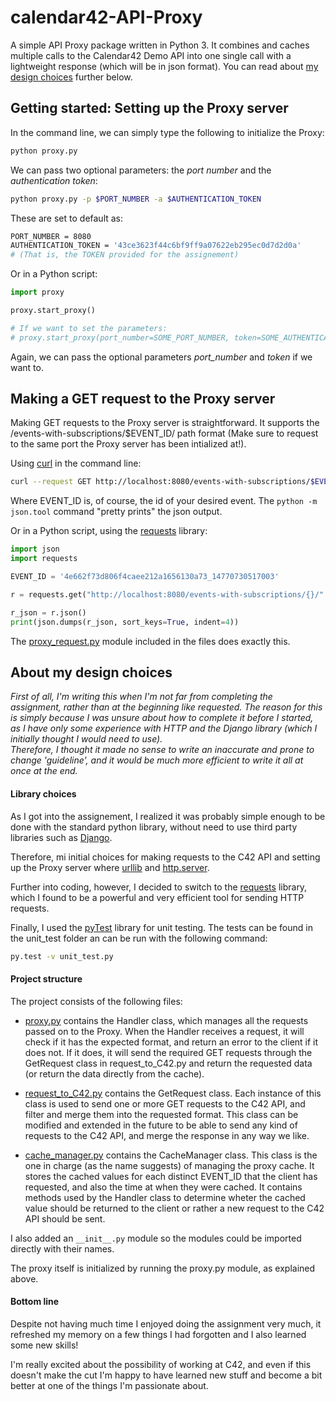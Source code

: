 # calendar42-API-Proxy
A simple API Proxy package written in Python 3. It combines and caches multiple calls to the Calendar42 Demo API into one single call with a lightweight response (which will be in json format). You can read about [my design choices](https://github.com/Pabce/calendar42-API-Proxy#about-my-design-choices) further below.

## Getting started: Setting up the Proxy server
In the command line, we can simply type the following to initialize the Proxy:
```bash
python proxy.py
```
We can pass two optional parameters: the _port number_ and the _authentication token_:
```bash
python proxy.py -p $PORT_NUMBER -a $AUTHENTICATION_TOKEN
```
These are set to default as:
```bash
PORT_NUMBER = 8080 
AUTHENTICATION_TOKEN = '43ce3623f44c6bf9ff9a07622eb295ec0d7d2d0a'
# (That is, the TOKEN provided for the assignement)
```

Or in a Python script:
```python
import proxy

proxy.start_proxy()

# If we want to set the parameters:
# proxy.start_proxy(port_number=SOME_PORT_NUMBER, token=SOME_AUTHENTICATION_TOKEN)
```
Again, we can pass the optional parameters _port_number_ and _token_ if we want to.

## Making a GET request to the Proxy server
Making GET requests to the Proxy server is straightforward. It supports the /events-with-subscriptions/$EVENT_ID/ path format 
(Make sure to request to the same port the Proxy server has been intialized at!).

Using [curl](https://curl.haxx.se/) in the command line:
```bash
curl --request GET http://localhost:8080/events-with-subscriptions/$EVENT-ID/ | python -m json.tool
```
Where EVENT_ID is, of course, the id of your desired event. The `python -m json.tool` command "pretty prints" the json output.

Or in a Python script, using the [requests](http://docs.python-requests.org/en/master/) library:
```python
import json
import requests

EVENT_ID = '4e662f73d806f4caee212a1656130a73_14770730517003'

r = requests.get("http://localhost:8080/events-with-subscriptions/{}/".format(EVENT_ID))

r_json = r.json()
print(json.dumps(r_json, sort_keys=True, indent=4))
```
The [proxy_request.py](https://github.com/Pabce/calendar42-API-Proxy/blob/master/proxy_request.py) module included in the files does exactly this.

## About my design choices
_First of all, I'm writing this when I'm not far from completing the assignment, rather than at the beginning like requested. The reason for this is simply because I was unsure about how to complete it before I started, as I have only some experience with HTTP and the Django library (which I initially thought I would need to use).  
Therefore, I thought it made no sense to write an inaccurate and prone to change 'guideline', and it would be much more efficient to write it all at once at the end._

#### Library choices
As I got into the assignement, I realized it was probably simple enough to be done with the standard python library, without need to use third party libraries such as [Django](https://www.djangoproject.com/).

Therefore, mi initial choices for making requests to the C42 API and setting up the Proxy server where [urllib](https://docs.python.org/3/library/urllib.html) and [http.server](https://docs.python.org/3/library/http.server.html).

Further into coding, however, I decided to switch to the [requests](http://docs.python-requests.org/en/master/) library, which I found to be a powerful and very efficient tool for sending HTTP requests.

Finally, I used the [pyTest](http://doc.pytest.org/) library for unit testing. The tests can be found in the unit_test folder an can be run with the following command:
```bash
py.test -v unit_test.py
```

#### Project structure
The project consists of the following files:
* [proxy.py](https://github.com/Pabce/calendar42-API-Proxy/blob/master/proxy.py) contains the Handler class, which manages all the requests passed on to the Proxy. When the Handler receives a request, it will check if it has the expected format, and return an error to the client if it does not. If it does, it will send the required GET requests through the GetRequest class in request_to_C42.py and return the requested data (or return the data directly from the cache). 

* [request_to_C42.py](https://github.com/Pabce/calendar42-API-Proxy/blob/master/request_to_C42.py) contains the GetRequest class. Each instance of this class is used to send one or more GET requests to the C42 API, and filter and merge them into the requested format. This class can be modified and extended in the future to be able to send any kind of requests to the C42 API, and merge the response in any way we like.

* [cache_manager.py](https://github.com/Pabce/calendar42-API-Proxy/blob/master/cache_manager.py) contains the CacheManager class. This class is the one in charge (as the name suggests) of managing the proxy cache. It stores the cached values for each distinct EVENT_ID that the client has requested, and also the time at when they were cached. It contains methods used by the Handler class to determine wheter the cached value should be returned to the client or rather a new request to the C42 API should be sent. 

I also added an `__init__.py` module so the modules could be imported directly with their names.

The proxy itself is initialized by running the proxy.py module, as explained above.

#### Bottom line
Despite not having much time I enjoyed doing the assignment very much, it refreshed my memory on a few things I had forgotten and I also learned some new skills!

I'm really excited about the possibility of working at C42, and even if this doesn't make the cut I'm happy to have learned new stuff and become a bit better at one of the things I'm passionate about.
